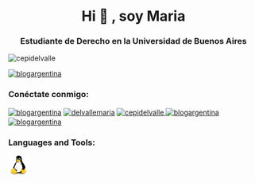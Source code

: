 <h1 align="center">Hi 👋 , soy Maria</h1>
<h3 align="center">Estudiante de Derecho en la Universidad de Buenos Aires</h3>

<p align="left"> <img src="https://komarev.com/ghpvc/?username=cepidelvalle&label=Profile%20views&color=0e75b6&style=flat" alt="cepidelvalle" /> </p>

<p align="left"> <a href="https://twitter.com/blogargentina" target="blank"><img src="https://img.shields.io/twitter/follow/blogargentina?logo=twitter&style=for-the-badge" alt="blogargentina" /></a> </p>

<h3 align="left">Conéctate conmigo:</h3>
<p align="left">
<a href="https://twitter.com/blogargentina" target="blank"><img align="center" src="https://raw.githubusercontent.com/rahuldkjain/github-profile-readme-generator/master/src/images/icons/Social/twitter.svg" alt="blogargentina" height="30" width="40" /></a>
<a href="https://linkedin.com/in/delvallemaria" target="blank"><img align="center" src="https://raw.githubusercontent.com/rahuldkjain/github-profile-readme-generator/master/src/images/icons/Social/linked-in-alt.svg" alt="delvallemaria" height="30" width="40" /></a>
<a href="https://fb.com/cepidelvalle" target="blank"><img align="center" src="https://raw.githubusercontent.com/rahuldkjain/github-profile-readme-generator/master/src/images/icons/Social/facebook.svg" alt="cepidelvalle" height="30" width="40" /> </a>
<a href="https://instagram.com/blogargentina" target="blank"><img align="center" src="https://raw.githubusercontent.com/rahuldkjain/github-profile-readme-generator/master/src/images/icons/Social/instagram.svg" alt="blogargentina" height="30" width="40" /></a>
<a href="https://www.youtube.com/c/blogargentina" target="blank"><img align="center" src="https://raw.githubusercontent.com/rahuldkjain/github-profile-readme-generator/master/src/images/icons/Social/youtube.svg" alt="blogargentina" height="30" width="40" /></a>
</p>

<h3 align="left">Languages and Tools:</h3>
<p align="left"> <a href="https://www.linux.org/" target="_blank" rel="noreferrer"> <img src=" https://raw.githubusercontent.com/devicons/devicon/master/icons/linux/linux-original.svg" alt="linux" width="40" height="40"/> </a> </p>
